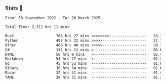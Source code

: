### Stats 👋
<!--START_SECTION:waka-->

```txt
From: 30 September 2022 - To: 28 March 2025

Total Time: 2,312 hrs 11 mins

Rust                   766 hrs 27 mins >>>>>>>>-----------------   33.15 %
Python                 488 hrs 23 mins >>>>>--------------------   21.12 %
Other                  480 hrs 40 mins >>>>>--------------------   20.79 %
C#                     134 hrs 11 mins >------------------------   05.80 %
HTML                   56 hrs 8 mins   >------------------------   02.43 %
Markdown               54 hrs 27 mins  >------------------------   02.36 %
Go                     45 hrs 53 mins  -------------------------   01.98 %
Binary                 36 hrs 54 mins  -------------------------   01.60 %
Razor                  32 hrs 41 mins  -------------------------   01.41 %
YAML                   28 hrs 31 mins  -------------------------   01.23 %
```

<!--END_SECTION:waka-->

<!--
**buhaytza2005/buhaytza2005** is a ✨ _special_ ✨ repository because its `README.md` (this file) appears on your GitHub profile.

Here are some ideas to get you started:

- 🔭 I’m currently working on ...
- 🌱 I’m currently learning ...
- 👯 I’m looking to collaborate on ...
- 🤔 I’m looking for help with ...
- 💬 Ask me about ...
- 📫 How to reach me: ...
- 😄 Pronouns: ...
- ⚡ Fun fact: ...
-->


